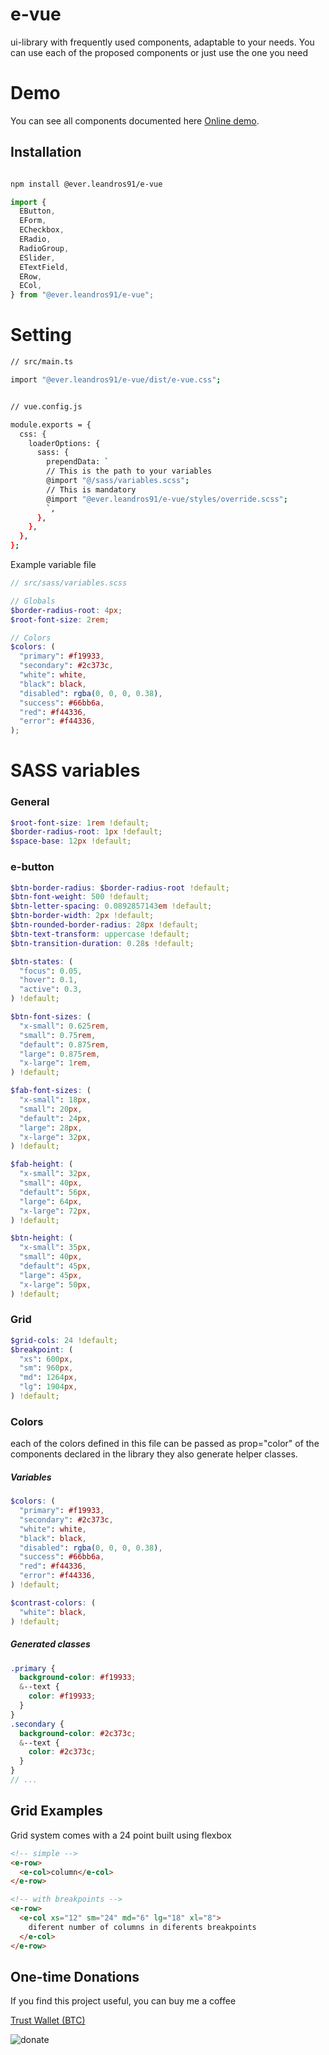 # e-vue

ui-library with frequently used components, adaptable to your needs. You can use each of the proposed components or just use the one you need

# Demo

You can see all components documented here [Online demo](https://61ae7d6549f6bb003ab4b803-kvbfebidpl.chromatic.com/?path=/story/components-button-example--example).

## Installation

```bash

npm install @ever.leandros91/e-vue

```

```js
import {
  EButton,
  EForm,
  ECheckbox,
  ERadio,
  RadioGroup,
  ESlider,
  ETextField,
  ERow,
  ECol,
} from "@ever.leandros91/e-vue";
```

# Setting

```bash
// src/main.ts

import "@ever.leandros91/e-vue/dist/e-vue.css";

```

```bash

// vue.config.js

module.exports = {
  css: {
    loaderOptions: {
      sass: {
        prependData: `
        // This is the path to your variables
        @import "@/sass/variables.scss";
        // This is mandatory
        @import "@ever.leandros91/e-vue/styles/override.scss";
        `,
      },
    },
  },
};

```

Example variable file

```scss
// src/sass/variables.scss

// Globals
$border-radius-root: 4px;
$root-font-size: 2rem;

// Colors
$colors: (
  "primary": #f19933,
  "secondary": #2c373c,
  "white": white,
  "black": black,
  "disabled": rgba(0, 0, 0, 0.38),
  "success": #66bb6a,
  "red": #f44336,
  "error": #f44336,
);
```

# SASS variables

### General

```scss
$root-font-size: 1rem !default;
$border-radius-root: 1px !default;
$space-base: 12px !default;
```

### e-button

```scss
$btn-border-radius: $border-radius-root !default;
$btn-font-weight: 500 !default;
$btn-letter-spacing: 0.0892857143em !default;
$btn-border-width: 2px !default;
$btn-rounded-border-radius: 28px !default;
$btn-text-transform: uppercase !default;
$btn-transition-duration: 0.28s !default;

$btn-states: (
  "focus": 0.05,
  "hover": 0.1,
  "active": 0.3,
) !default;

$btn-font-sizes: (
  "x-small": 0.625rem,
  "small": 0.75rem,
  "default": 0.875rem,
  "large": 0.875rem,
  "x-large": 1rem,
) !default;

$fab-font-sizes: (
  "x-small": 18px,
  "small": 20px,
  "default": 24px,
  "large": 28px,
  "x-large": 32px,
) !default;

$fab-height: (
  "x-small": 32px,
  "small": 40px,
  "default": 56px,
  "large": 64px,
  "x-large": 72px,
) !default;

$btn-height: (
  "x-small": 35px,
  "small": 40px,
  "default": 45px,
  "large": 45px,
  "x-large": 50px,
) !default;
```

### Grid

```scss
$grid-cols: 24 !default;
$breakpoint: (
  "xs": 600px,
  "sm": 960px,
  "md": 1264px,
  "lg": 1904px,
) !default;
```

### Colors

each of the colors defined in this file can be passed as prop="color" of the components declared in the library they also generate helper classes.

##### Variables

```scss
$colors: (
  "primary": #f19933,
  "secondary": #2c373c,
  "white": white,
  "black": black,
  "disabled": rgba(0, 0, 0, 0.38),
  "success": #66bb6a,
  "red": #f44336,
  "error": #f44336,
) !default;

$contrast-colors: (
  "white": black,
) !default;
```

##### Generated classes

```scss
.primary {
  background-color: #f19933;
  &--text {
    color: #f19933;
  }
}
.secondary {
  background-color: #2c373c;
  &--text {
    color: #2c373c;
  }
}
// ...
```

## Grid Examples

Grid system comes with a 24 point built using flexbox

```html
<!-- simple -->
<e-row>
  <e-col>column</e-col>
</e-row>

<!-- with breakpoints -->
<e-row>
  <e-col xs="12" sm="24" md="6" lg="18" xl="8">
    diferent number of columns in diferents breakpoints
  </e-col>
</e-row>
```

## One-time Donations

If you find this project useful, you can buy me a coffee

[Trust Wallet (BTC)](https://link.trustwallet.com/send?coin=0&address=bc1qx0x6tnvc30xtgm5n5etp7clkk5ce9fy7ye2khy)

![donate](https://drive.google.com/file/d/1rqORo2yjW1JWHVATJQf0LBMbFnkFLQm-/view)
